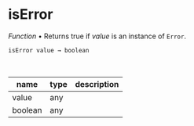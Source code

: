 # isError

_Function_ &bull; Returns true if _value_ is an instance of `Error`.

<pre><code>isError value &rarr; boolean</code></pre>
<br>

| name | type | description |
|------|------|-------------|
|value|any||
|boolean|any||


